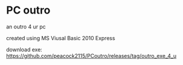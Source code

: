 # PC outro

an outro 4 ur pc

created using MS Viusal Basic 2010 Express

download exe: https://github.com/peacock2115/PCoutro/releases/tag/outro_exe_4_u
